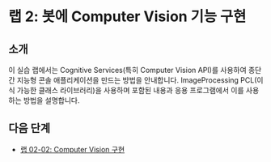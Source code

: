 ﻿---
lab:
    title: '랩 2: 봇에 Computer Vision 기능 구현'
    module: '모듈 1: Azure Cognitive Services 소개'
---

# 랩 2: 봇에 Computer Vision 기능 구현

## 소개

이 실습 랩에서는 Cognitive Services(특히 Computer Vision API)를 사용하여 종단 간 지능형 콘솔 애플리케이션을 만드는 방법을 안내합니다. ImageProcessing PCL(이식 가능한 클래스 라이브러리)을 사용하며 포함된 내용과 응용 프로그램에서 이를 사용하는 방법을 설명합니다.

## 다음 단계

-   [랩 02-02: Computer Vision 구현](../Lab2-Implement_Computer_Vision/02-Implement_Computer_Vision.md)